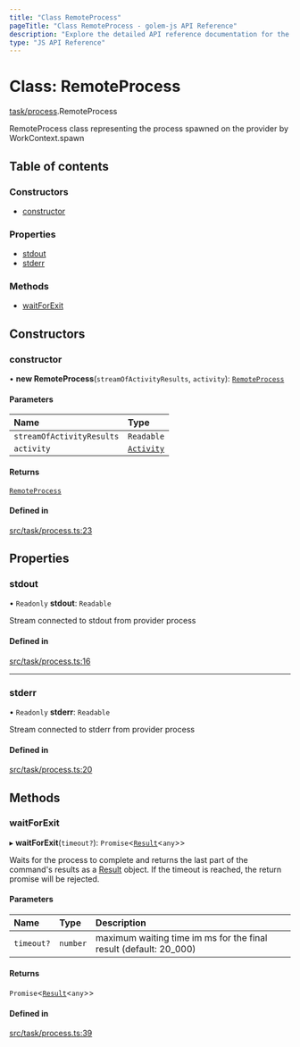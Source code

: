 ```yaml
---
title: "Class RemoteProcess"
pageTitle: "Class RemoteProcess - golem-js API Reference"
description: "Explore the detailed API reference documentation for the Class RemoteProcess within the golem-js SDK for the Golem Network."
type: "JS API Reference"
---
```

# Class: RemoteProcess

[task/process](../modules/task_process).RemoteProcess

RemoteProcess class representing the process spawned on the provider by WorkContext.spawn

## Table of contents

### Constructors

- [constructor](task_process.RemoteProcess#constructor)

### Properties

- [stdout](task_process.RemoteProcess#stdout)
- [stderr](task_process.RemoteProcess#stderr)

### Methods

- [waitForExit](task_process.RemoteProcess#waitforexit)

## Constructors

### constructor

• **new RemoteProcess**(`streamOfActivityResults`, `activity`): [`RemoteProcess`](task_process.RemoteProcess)

#### Parameters

| Name | Type |
| :------ | :------ |
| `streamOfActivityResults` | `Readable` |
| `activity` | [`Activity`](activity_activity.Activity) |

#### Returns

[`RemoteProcess`](task_process.RemoteProcess)

#### Defined in

[src/task/process.ts:23](https://github.com/golemfactory/golem-js/blob/7cee55b/src/task/process.ts#L23)

## Properties

### stdout

• `Readonly` **stdout**: `Readable`

Stream connected to stdout from provider process

#### Defined in

[src/task/process.ts:16](https://github.com/golemfactory/golem-js/blob/7cee55b/src/task/process.ts#L16)

___

### stderr

• `Readonly` **stderr**: `Readable`

Stream connected to stderr from provider process

#### Defined in

[src/task/process.ts:20](https://github.com/golemfactory/golem-js/blob/7cee55b/src/task/process.ts#L20)

## Methods

### waitForExit

▸ **waitForExit**(`timeout?`): `Promise`\<[`Result`](activity_results.Result)\<`any`\>\>

Waits for the process to complete and returns the last part of the command's results as a [Result](activity_results.Result) object.
If the timeout is reached, the return promise will be rejected.

#### Parameters

| Name | Type | Description |
| :------ | :------ | :------ |
| `timeout?` | `number` | maximum waiting time im ms for the final result (default: 20_000) |

#### Returns

`Promise`\<[`Result`](activity_results.Result)\<`any`\>\>

#### Defined in

[src/task/process.ts:39](https://github.com/golemfactory/golem-js/blob/7cee55b/src/task/process.ts#L39)
